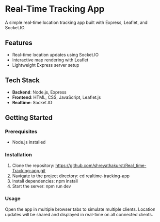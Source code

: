 # Real-Time Tracking App

A simple real-time location tracking app built with Express, Leaflet, and Socket.IO.

## Features

- Real-time location updates using Socket.IO
- Interactive map rendering with Leaflet
- Lightweight Express server setup

## Tech Stack

- **Backend**: Node.js, Express
- **Frontend**: HTML, CSS, JavaScript, Leaflet.js
- **Realtime**: Socket.IO

## Getting Started

### Prerequisites

- Node.js installed

### Installation

1. Clone the repository:
   https://github.com/shreyathakurst/Real_time-Tracking-app.git
2. Navigate to the project directory:
   cd realtime-tracking-app
3. Install dependencies:
   npm install
4. Start the server:
   npm run dev

### Usage

Open the app in multiple browser tabs to simulate multiple clients.
Location updates will be shared and displayed in real-time on all connected clients.

